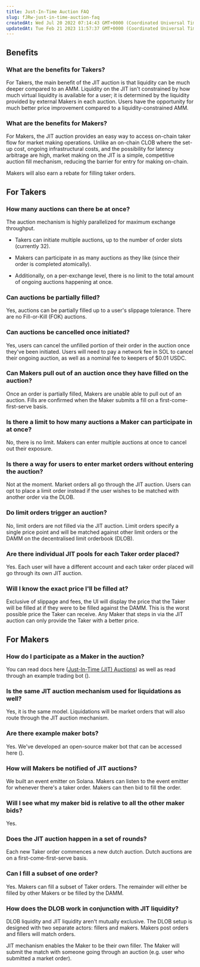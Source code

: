 ```yaml
---
title: Just-In-Time Auction FAQ
slug: fJRw-just-in-time-auction-faq
createdAt: Wed Jul 20 2022 07:14:43 GMT+0000 (Coordinated Universal Time)
updatedAt: Tue Feb 21 2023 11:57:37 GMT+0000 (Coordinated Universal Time)
---
```


## Benefits

### What are the benefits for Takers?&#x20;

For Takers, the main benefit of the JIT auction is that liquidity can be much deeper compared to an AMM. Liquidity on the JIT isn't constrained by how much virtual liquidity is available for a user; it is determined by the liquidity provided by external Makers in each auction. Users have the opportunity for much better price improvement compared to a liquidity-constrained AMM. &#x20;

### What are the benefits for Makers?&#x20;

For Makers, the JIT auction provides an easy way to access on-chain taker flow for market making operations. Unlike an on-chain CLOB where the set-up cost, ongoing infrastructural costs, and the possibility for latency arbitrage are high, market making on the JIT is a simple, competitive auction fill mechanism, reducing the barrier for entry for making on-chain.&#x20;

Makers will also earn a rebate for filling taker orders.&#x20;

## For Takers

### How many auctions can there be at once?&#x20;

The auction mechanism is highly parallelized for maximum exchange throughput.

*   Takers can initiate multiple auctions, up to the number of order slots (currently 32).

*   Makers can participate in as many auctions as they like (since their order is completed atomically).

*   Additionally, on a per-exchange level, there is no limit to the total amount of ongoing auctions happening at once.&#x20;

### Can auctions be partially filled?

Yes, auctions can be partially filled up to a user's slippage tolerance. There are no Fill-or-Kill (FOK) auctions.&#x20;

### Can auctions be cancelled once initiated?&#x20;

Yes, users can cancel the unfilled portion of their order in the auction once they've been initiated. Users will need to pay a network fee in SOL to cancel their ongoing auction, as well as a nominal fee to keepers of $0.01 USDC.

### Can Makers pull out of an auction once they have filled on the auction?

Once an order is partially filled, Makers are unable able to pull out of an auction. Fills are confirmed when the Maker submits a fill on a first-come-first-serve basis.&#x20;

### Is there a limit to how many auctions a Maker can participate in at once?

No, there is no limit. Makers can enter multiple auctions at once to cancel out their exposure.

### Is there a way for users to enter market orders without entering the auction?&#x20;

Not at the moment. Market orders all go through the JIT auction. Users can opt to place a limit order instead if the user wishes to be matched with another order via the DLOB.&#x20;

### Do limit orders trigger an auction?&#x20;

No, limit orders are not filled via the JIT auction. Limit orders specify a single price point and will be matched against other limit orders or the DAMM on the decentralised limit orderbook (DLOB).&#x20;

### Are there individual JIT pools for each Taker order placed?

Yes. Each user will have a different account and each taker order placed will go through its own JIT auction.&#x20;

### Will I know the exact price I'll be filled at?&#x20;

Exclusive of slippage and fees, the UI will display the price that the Taker will be filled at if they were to be filled against the DAMM. This is the worst possible price the Taker can receive. Any Maker that steps in via the JIT auction can only provide the Taker with a better price.&#x20;

## For Makers

### How do I participate as a Maker in the auction?&#x20;

You can read docs here ([Just-In-Time (JIT) Auctions](<./6 Just-In-Time _JIT_ Auctions.md>)) as well as read through an example trading bot (). &#x20;

### Is the same JIT auction mechanism used for liquidations as well? &#x20;

Yes, it is the same model. Liquidations will be market orders that will also route through the JIT auction mechanism.&#x20;

### Are there example maker bots?&#x20;

Yes. We've developed an open-source maker bot that can be accessed here (). &#x20;

### How will Makers be notified of JIT auctions?

We built an event emitter on Solana. Makers can listen to the event emitter for whenever there's a taker order. Makers can then bid to fill the order.&#x20;

### Will I see what my maker bid is relative to all the other maker bids?&#x20;

Yes.&#x20;

### Does the JIT auction happen in a set of rounds?&#x20;

Each new Taker order commences a new dutch auction. Dutch auctions are on a first-come-first-serve basis.&#x20;

### Can I fill a subset of one order?

Yes. Makers can fill a subset of Taker orders. The remainder will either be filled by other Makers or be filled by the DAMM.&#x20;

### How does the DLOB work in conjunction with JIT liquidity?

DLOB liquidity and JIT liquidity aren't mutually exclusive. The DLOB setup is designed with two separate actors: fillers and makers. Makers post orders and fillers will match orders.

JIT mechanism enables the Maker to be their own filler. The Maker will submit the match with someone going through an auction (e.g. user who submitted a market order).

